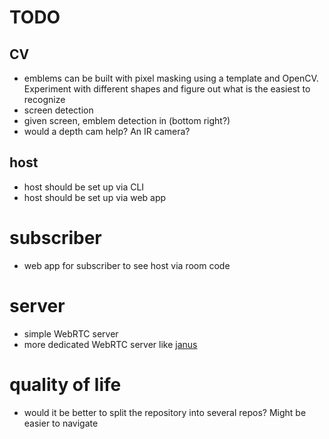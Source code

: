 # TODO

## CV
- emblems can be built with pixel masking using a template and OpenCV. Experiment with different shapes and figure out what is the easiest to recognize
- screen detection
- given screen, emblem detection in (bottom right?)
- would a depth cam help? An IR camera?

## host
- host should be set up via CLI
- host should be set up via web app

# subscriber
- web app for subscriber to see host via room code

# server
- simple WebRTC server
- more dedicated WebRTC server like [janus](https://janus.conf.meetecho.com/)

# quality of life
- would it be better to split the repository into several repos? Might be easier to navigate